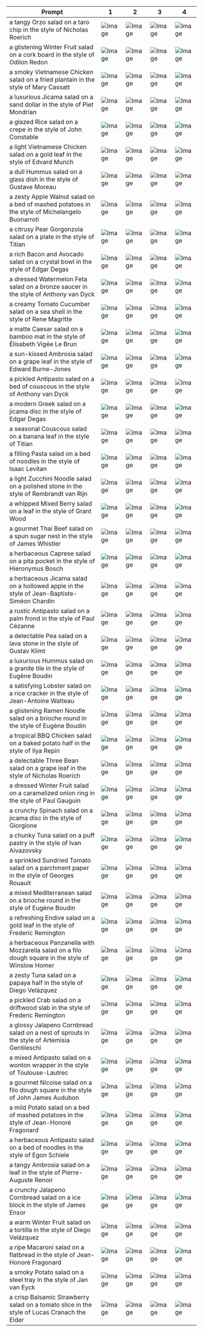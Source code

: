 | Prompt | 1 | 2 | 3 | 4 |
|-|-|-|-|-|
| a tangy Orzo salad on a taro chip in the style of Nicholas Roerich | ![Image](https://salad-benchmark-public-assets.s3.us-east-2.amazonaws.com/sdxl/6774720d-f9bb-4454-ba63-7a5b5498eec1-0.jpg) | ![Image](https://salad-benchmark-public-assets.s3.us-east-2.amazonaws.com/sdxl/6774720d-f9bb-4454-ba63-7a5b5498eec1-1.jpg) | ![Image](https://salad-benchmark-public-assets.s3.us-east-2.amazonaws.com/sdxl/6774720d-f9bb-4454-ba63-7a5b5498eec1-2.jpg) | ![Image](https://salad-benchmark-public-assets.s3.us-east-2.amazonaws.com/sdxl/6774720d-f9bb-4454-ba63-7a5b5498eec1-3.jpg) |
| a glistening Winter Fruit salad on a cork board in the style of Odilon Redon | ![Image](https://salad-benchmark-public-assets.s3.us-east-2.amazonaws.com/sdxl/0dc176c4-9001-407c-b864-070556752eb7-0.jpg) | ![Image](https://salad-benchmark-public-assets.s3.us-east-2.amazonaws.com/sdxl/0dc176c4-9001-407c-b864-070556752eb7-1.jpg) | ![Image](https://salad-benchmark-public-assets.s3.us-east-2.amazonaws.com/sdxl/0dc176c4-9001-407c-b864-070556752eb7-2.jpg) | ![Image](https://salad-benchmark-public-assets.s3.us-east-2.amazonaws.com/sdxl/0dc176c4-9001-407c-b864-070556752eb7-3.jpg) |
| a smoky Vietnamese Chicken salad on a fried plantain in the style of Mary Cassatt | ![Image](https://salad-benchmark-public-assets.s3.us-east-2.amazonaws.com/sdxl/8c161b67-714d-47ba-b9d9-5af3367479ef-0.jpg) | ![Image](https://salad-benchmark-public-assets.s3.us-east-2.amazonaws.com/sdxl/8c161b67-714d-47ba-b9d9-5af3367479ef-1.jpg) | ![Image](https://salad-benchmark-public-assets.s3.us-east-2.amazonaws.com/sdxl/8c161b67-714d-47ba-b9d9-5af3367479ef-2.jpg) | ![Image](https://salad-benchmark-public-assets.s3.us-east-2.amazonaws.com/sdxl/8c161b67-714d-47ba-b9d9-5af3367479ef-3.jpg) |
| a luxurious Jicama salad on a sand dollar in the style of Piet Mondrian | ![Image](https://salad-benchmark-public-assets.s3.us-east-2.amazonaws.com/sdxl/9faf06cc-7e3f-4d89-bf81-d600cafec624-0.jpg) | ![Image](https://salad-benchmark-public-assets.s3.us-east-2.amazonaws.com/sdxl/9faf06cc-7e3f-4d89-bf81-d600cafec624-1.jpg) | ![Image](https://salad-benchmark-public-assets.s3.us-east-2.amazonaws.com/sdxl/9faf06cc-7e3f-4d89-bf81-d600cafec624-2.jpg) | ![Image](https://salad-benchmark-public-assets.s3.us-east-2.amazonaws.com/sdxl/9faf06cc-7e3f-4d89-bf81-d600cafec624-3.jpg) |
| a glazed Rice salad on a crepe in the style of John Constable | ![Image](https://salad-benchmark-public-assets.s3.us-east-2.amazonaws.com/sdxl/da5cb2f0-81d9-46f7-9631-41c056b06c32-0.jpg) | ![Image](https://salad-benchmark-public-assets.s3.us-east-2.amazonaws.com/sdxl/da5cb2f0-81d9-46f7-9631-41c056b06c32-1.jpg) | ![Image](https://salad-benchmark-public-assets.s3.us-east-2.amazonaws.com/sdxl/da5cb2f0-81d9-46f7-9631-41c056b06c32-2.jpg) | ![Image](https://salad-benchmark-public-assets.s3.us-east-2.amazonaws.com/sdxl/da5cb2f0-81d9-46f7-9631-41c056b06c32-3.jpg) |
| a light Vietnamese Chicken salad on a gold leaf in the style of Edvard Munch | ![Image](https://salad-benchmark-public-assets.s3.us-east-2.amazonaws.com/sdxl/5fc01b1d-ab8b-4730-9bf6-109a4d2fa341-0.jpg) | ![Image](https://salad-benchmark-public-assets.s3.us-east-2.amazonaws.com/sdxl/5fc01b1d-ab8b-4730-9bf6-109a4d2fa341-1.jpg) | ![Image](https://salad-benchmark-public-assets.s3.us-east-2.amazonaws.com/sdxl/5fc01b1d-ab8b-4730-9bf6-109a4d2fa341-2.jpg) | ![Image](https://salad-benchmark-public-assets.s3.us-east-2.amazonaws.com/sdxl/5fc01b1d-ab8b-4730-9bf6-109a4d2fa341-3.jpg) |
| a dull Hummus salad on a glass dish in the style of Gustave Moreau | ![Image](https://salad-benchmark-public-assets.s3.us-east-2.amazonaws.com/sdxl/653cfc02-8bf8-4f68-8ef3-130fddab06b8-0.jpg) | ![Image](https://salad-benchmark-public-assets.s3.us-east-2.amazonaws.com/sdxl/653cfc02-8bf8-4f68-8ef3-130fddab06b8-1.jpg) | ![Image](https://salad-benchmark-public-assets.s3.us-east-2.amazonaws.com/sdxl/653cfc02-8bf8-4f68-8ef3-130fddab06b8-2.jpg) | ![Image](https://salad-benchmark-public-assets.s3.us-east-2.amazonaws.com/sdxl/653cfc02-8bf8-4f68-8ef3-130fddab06b8-3.jpg) |
| a zesty Apple Walnut salad on a bed of mashed potatoes in the style of Michelangelo Buonarroti | ![Image](https://salad-benchmark-public-assets.s3.us-east-2.amazonaws.com/sdxl/1a8cc1f9-d966-4808-8907-77c82a6b4c45-0.jpg) | ![Image](https://salad-benchmark-public-assets.s3.us-east-2.amazonaws.com/sdxl/1a8cc1f9-d966-4808-8907-77c82a6b4c45-1.jpg) | ![Image](https://salad-benchmark-public-assets.s3.us-east-2.amazonaws.com/sdxl/1a8cc1f9-d966-4808-8907-77c82a6b4c45-2.jpg) | ![Image](https://salad-benchmark-public-assets.s3.us-east-2.amazonaws.com/sdxl/1a8cc1f9-d966-4808-8907-77c82a6b4c45-3.jpg) |
| a citrusy Pear Gorgonzola salad on a plate in the style of Titian | ![Image](https://salad-benchmark-public-assets.s3.us-east-2.amazonaws.com/sdxl/74d7aab9-3b8a-478f-a9cb-2be66d1debed-0.jpg) | ![Image](https://salad-benchmark-public-assets.s3.us-east-2.amazonaws.com/sdxl/74d7aab9-3b8a-478f-a9cb-2be66d1debed-1.jpg) | ![Image](https://salad-benchmark-public-assets.s3.us-east-2.amazonaws.com/sdxl/74d7aab9-3b8a-478f-a9cb-2be66d1debed-2.jpg) | ![Image](https://salad-benchmark-public-assets.s3.us-east-2.amazonaws.com/sdxl/74d7aab9-3b8a-478f-a9cb-2be66d1debed-3.jpg) |
| a rich Bacon and Avocado salad on a crystal bowl in the style of Edgar Degas | ![Image](https://salad-benchmark-public-assets.s3.us-east-2.amazonaws.com/sdxl/65449e36-0496-4b64-b2f9-0d104e6bc09f-0.jpg) | ![Image](https://salad-benchmark-public-assets.s3.us-east-2.amazonaws.com/sdxl/65449e36-0496-4b64-b2f9-0d104e6bc09f-1.jpg) | ![Image](https://salad-benchmark-public-assets.s3.us-east-2.amazonaws.com/sdxl/65449e36-0496-4b64-b2f9-0d104e6bc09f-2.jpg) | ![Image](https://salad-benchmark-public-assets.s3.us-east-2.amazonaws.com/sdxl/65449e36-0496-4b64-b2f9-0d104e6bc09f-3.jpg) |
| a dressed Watermelon Feta salad on a bronze saucer in the style of Anthony van Dyck | ![Image](https://salad-benchmark-public-assets.s3.us-east-2.amazonaws.com/sdxl/0e9dc996-8107-4af3-a23c-fe26b680eb03-0.jpg) | ![Image](https://salad-benchmark-public-assets.s3.us-east-2.amazonaws.com/sdxl/0e9dc996-8107-4af3-a23c-fe26b680eb03-1.jpg) | ![Image](https://salad-benchmark-public-assets.s3.us-east-2.amazonaws.com/sdxl/0e9dc996-8107-4af3-a23c-fe26b680eb03-2.jpg) | ![Image](https://salad-benchmark-public-assets.s3.us-east-2.amazonaws.com/sdxl/0e9dc996-8107-4af3-a23c-fe26b680eb03-3.jpg) |
| a creamy Tomato Cucumber salad on a sea shell in the style of Rene Magritte | ![Image](https://salad-benchmark-public-assets.s3.us-east-2.amazonaws.com/sdxl/57cba2e2-1f6f-44e5-a770-91a44d3b45bc-0.jpg) | ![Image](https://salad-benchmark-public-assets.s3.us-east-2.amazonaws.com/sdxl/57cba2e2-1f6f-44e5-a770-91a44d3b45bc-1.jpg) | ![Image](https://salad-benchmark-public-assets.s3.us-east-2.amazonaws.com/sdxl/57cba2e2-1f6f-44e5-a770-91a44d3b45bc-2.jpg) | ![Image](https://salad-benchmark-public-assets.s3.us-east-2.amazonaws.com/sdxl/57cba2e2-1f6f-44e5-a770-91a44d3b45bc-3.jpg) |
| a matte Caesar salad on a bamboo mat in the style of Élisabeth Vigée Le Brun | ![Image](https://salad-benchmark-public-assets.s3.us-east-2.amazonaws.com/sdxl/958998f5-d4ff-49eb-a264-3b9b643d25c0-0.jpg) | ![Image](https://salad-benchmark-public-assets.s3.us-east-2.amazonaws.com/sdxl/958998f5-d4ff-49eb-a264-3b9b643d25c0-1.jpg) | ![Image](https://salad-benchmark-public-assets.s3.us-east-2.amazonaws.com/sdxl/958998f5-d4ff-49eb-a264-3b9b643d25c0-2.jpg) | ![Image](https://salad-benchmark-public-assets.s3.us-east-2.amazonaws.com/sdxl/958998f5-d4ff-49eb-a264-3b9b643d25c0-3.jpg) |
| a sun-kissed Ambrosia salad on a grape leaf in the style of Edward Burne-Jones | ![Image](https://salad-benchmark-public-assets.s3.us-east-2.amazonaws.com/sdxl/442723be-75a8-47b2-8452-46997a43aebb-0.jpg) | ![Image](https://salad-benchmark-public-assets.s3.us-east-2.amazonaws.com/sdxl/442723be-75a8-47b2-8452-46997a43aebb-1.jpg) | ![Image](https://salad-benchmark-public-assets.s3.us-east-2.amazonaws.com/sdxl/442723be-75a8-47b2-8452-46997a43aebb-2.jpg) | ![Image](https://salad-benchmark-public-assets.s3.us-east-2.amazonaws.com/sdxl/442723be-75a8-47b2-8452-46997a43aebb-3.jpg) |
| a pickled Antipasto salad on a bed of couscous in the style of Anthony van Dyck | ![Image](https://salad-benchmark-public-assets.s3.us-east-2.amazonaws.com/sdxl/366f482b-f698-4d2b-a2ae-4f2e8cdd04c6-0.jpg) | ![Image](https://salad-benchmark-public-assets.s3.us-east-2.amazonaws.com/sdxl/366f482b-f698-4d2b-a2ae-4f2e8cdd04c6-1.jpg) | ![Image](https://salad-benchmark-public-assets.s3.us-east-2.amazonaws.com/sdxl/366f482b-f698-4d2b-a2ae-4f2e8cdd04c6-2.jpg) | ![Image](https://salad-benchmark-public-assets.s3.us-east-2.amazonaws.com/sdxl/366f482b-f698-4d2b-a2ae-4f2e8cdd04c6-3.jpg) |
| a modern Greek salad on a jicama disc in the style of Edgar Degas | ![Image](https://salad-benchmark-public-assets.s3.us-east-2.amazonaws.com/sdxl/2cf8610a-3f18-4c9c-bdec-eedccc675ae8-0.jpg) | ![Image](https://salad-benchmark-public-assets.s3.us-east-2.amazonaws.com/sdxl/2cf8610a-3f18-4c9c-bdec-eedccc675ae8-1.jpg) | ![Image](https://salad-benchmark-public-assets.s3.us-east-2.amazonaws.com/sdxl/2cf8610a-3f18-4c9c-bdec-eedccc675ae8-2.jpg) | ![Image](https://salad-benchmark-public-assets.s3.us-east-2.amazonaws.com/sdxl/2cf8610a-3f18-4c9c-bdec-eedccc675ae8-3.jpg) |
| a seasonal Couscous salad on a banana leaf in the style of Titian | ![Image](https://salad-benchmark-public-assets.s3.us-east-2.amazonaws.com/sdxl/172f8744-624b-40bf-985b-411ed641ff85-0.jpg) | ![Image](https://salad-benchmark-public-assets.s3.us-east-2.amazonaws.com/sdxl/172f8744-624b-40bf-985b-411ed641ff85-1.jpg) | ![Image](https://salad-benchmark-public-assets.s3.us-east-2.amazonaws.com/sdxl/172f8744-624b-40bf-985b-411ed641ff85-2.jpg) | ![Image](https://salad-benchmark-public-assets.s3.us-east-2.amazonaws.com/sdxl/172f8744-624b-40bf-985b-411ed641ff85-3.jpg) |
| a filling Pasta salad on a bed of noodles in the style of Isaac Levitan | ![Image](https://salad-benchmark-public-assets.s3.us-east-2.amazonaws.com/sdxl/7ebcb202-6c69-437b-9a09-af991f3953ce-0.jpg) | ![Image](https://salad-benchmark-public-assets.s3.us-east-2.amazonaws.com/sdxl/7ebcb202-6c69-437b-9a09-af991f3953ce-1.jpg) | ![Image](https://salad-benchmark-public-assets.s3.us-east-2.amazonaws.com/sdxl/7ebcb202-6c69-437b-9a09-af991f3953ce-2.jpg) | ![Image](https://salad-benchmark-public-assets.s3.us-east-2.amazonaws.com/sdxl/7ebcb202-6c69-437b-9a09-af991f3953ce-3.jpg) |
| a light Zucchini Noodle salad on a polished stone in the style of Rembrandt van Rijn | ![Image](https://salad-benchmark-public-assets.s3.us-east-2.amazonaws.com/sdxl/59f7b1d9-e527-45d4-9c8b-ae8de1cccbbb-0.jpg) | ![Image](https://salad-benchmark-public-assets.s3.us-east-2.amazonaws.com/sdxl/59f7b1d9-e527-45d4-9c8b-ae8de1cccbbb-1.jpg) | ![Image](https://salad-benchmark-public-assets.s3.us-east-2.amazonaws.com/sdxl/59f7b1d9-e527-45d4-9c8b-ae8de1cccbbb-2.jpg) | ![Image](https://salad-benchmark-public-assets.s3.us-east-2.amazonaws.com/sdxl/59f7b1d9-e527-45d4-9c8b-ae8de1cccbbb-3.jpg) |
| a whipped Mixed Berry salad on a leaf in the style of Grant Wood | ![Image](https://salad-benchmark-public-assets.s3.us-east-2.amazonaws.com/sdxl/af801231-896a-4365-ae40-d4445769b21d-0.jpg) | ![Image](https://salad-benchmark-public-assets.s3.us-east-2.amazonaws.com/sdxl/af801231-896a-4365-ae40-d4445769b21d-1.jpg) | ![Image](https://salad-benchmark-public-assets.s3.us-east-2.amazonaws.com/sdxl/af801231-896a-4365-ae40-d4445769b21d-2.jpg) | ![Image](https://salad-benchmark-public-assets.s3.us-east-2.amazonaws.com/sdxl/af801231-896a-4365-ae40-d4445769b21d-3.jpg) |
| a gourmet Thai Beef salad on a spun sugar nest in the style of James Whistler | ![Image](https://salad-benchmark-public-assets.s3.us-east-2.amazonaws.com/sdxl/1a0c036d-e203-495f-9a54-09adffa8a18b-0.jpg) | ![Image](https://salad-benchmark-public-assets.s3.us-east-2.amazonaws.com/sdxl/1a0c036d-e203-495f-9a54-09adffa8a18b-1.jpg) | ![Image](https://salad-benchmark-public-assets.s3.us-east-2.amazonaws.com/sdxl/1a0c036d-e203-495f-9a54-09adffa8a18b-2.jpg) | ![Image](https://salad-benchmark-public-assets.s3.us-east-2.amazonaws.com/sdxl/1a0c036d-e203-495f-9a54-09adffa8a18b-3.jpg) |
| a herbaceous Caprese salad on a pita pocket in the style of Hieronymus Bosch | ![Image](https://salad-benchmark-public-assets.s3.us-east-2.amazonaws.com/sdxl/e38d7aa3-842b-4d2f-bab0-280bb183553b-0.jpg) | ![Image](https://salad-benchmark-public-assets.s3.us-east-2.amazonaws.com/sdxl/e38d7aa3-842b-4d2f-bab0-280bb183553b-1.jpg) | ![Image](https://salad-benchmark-public-assets.s3.us-east-2.amazonaws.com/sdxl/e38d7aa3-842b-4d2f-bab0-280bb183553b-2.jpg) | ![Image](https://salad-benchmark-public-assets.s3.us-east-2.amazonaws.com/sdxl/e38d7aa3-842b-4d2f-bab0-280bb183553b-3.jpg) |
| a herbaceous Jicama salad on a hollowed apple in the style of Jean-Baptiste-Siméon Chardin | ![Image](https://salad-benchmark-public-assets.s3.us-east-2.amazonaws.com/sdxl/84e91c34-45bd-4110-b033-dd122320def4-0.jpg) | ![Image](https://salad-benchmark-public-assets.s3.us-east-2.amazonaws.com/sdxl/84e91c34-45bd-4110-b033-dd122320def4-1.jpg) | ![Image](https://salad-benchmark-public-assets.s3.us-east-2.amazonaws.com/sdxl/84e91c34-45bd-4110-b033-dd122320def4-2.jpg) | ![Image](https://salad-benchmark-public-assets.s3.us-east-2.amazonaws.com/sdxl/84e91c34-45bd-4110-b033-dd122320def4-3.jpg) |
| a rustic Antipasto salad on a palm frond in the style of Paul Cézanne | ![Image](https://salad-benchmark-public-assets.s3.us-east-2.amazonaws.com/sdxl/15c6dbc9-7158-4664-a2a7-ad9e8d121a33-0.jpg) | ![Image](https://salad-benchmark-public-assets.s3.us-east-2.amazonaws.com/sdxl/15c6dbc9-7158-4664-a2a7-ad9e8d121a33-1.jpg) | ![Image](https://salad-benchmark-public-assets.s3.us-east-2.amazonaws.com/sdxl/15c6dbc9-7158-4664-a2a7-ad9e8d121a33-2.jpg) | ![Image](https://salad-benchmark-public-assets.s3.us-east-2.amazonaws.com/sdxl/15c6dbc9-7158-4664-a2a7-ad9e8d121a33-3.jpg) |
| a delectable Pea salad on a lava stone in the style of Gustav Klimt | ![Image](https://salad-benchmark-public-assets.s3.us-east-2.amazonaws.com/sdxl/db294f0b-2439-413d-93d2-d3484ea807c7-0.jpg) | ![Image](https://salad-benchmark-public-assets.s3.us-east-2.amazonaws.com/sdxl/db294f0b-2439-413d-93d2-d3484ea807c7-1.jpg) | ![Image](https://salad-benchmark-public-assets.s3.us-east-2.amazonaws.com/sdxl/db294f0b-2439-413d-93d2-d3484ea807c7-2.jpg) | ![Image](https://salad-benchmark-public-assets.s3.us-east-2.amazonaws.com/sdxl/db294f0b-2439-413d-93d2-d3484ea807c7-3.jpg) |
| a luxurious Hummus salad on a granite tile in the style of Eugène Boudin | ![Image](https://salad-benchmark-public-assets.s3.us-east-2.amazonaws.com/sdxl/37c31b61-ec89-42c7-9fb8-40850ca57bb1-0.jpg) | ![Image](https://salad-benchmark-public-assets.s3.us-east-2.amazonaws.com/sdxl/37c31b61-ec89-42c7-9fb8-40850ca57bb1-1.jpg) | ![Image](https://salad-benchmark-public-assets.s3.us-east-2.amazonaws.com/sdxl/37c31b61-ec89-42c7-9fb8-40850ca57bb1-2.jpg) | ![Image](https://salad-benchmark-public-assets.s3.us-east-2.amazonaws.com/sdxl/37c31b61-ec89-42c7-9fb8-40850ca57bb1-3.jpg) |
| a satisfying Lobster salad on a rice cracker in the style of Jean-Antoine Watteau | ![Image](https://salad-benchmark-public-assets.s3.us-east-2.amazonaws.com/sdxl/93c2a760-d9ab-4181-b677-c947d22f202b-0.jpg) | ![Image](https://salad-benchmark-public-assets.s3.us-east-2.amazonaws.com/sdxl/93c2a760-d9ab-4181-b677-c947d22f202b-1.jpg) | ![Image](https://salad-benchmark-public-assets.s3.us-east-2.amazonaws.com/sdxl/93c2a760-d9ab-4181-b677-c947d22f202b-2.jpg) | ![Image](https://salad-benchmark-public-assets.s3.us-east-2.amazonaws.com/sdxl/93c2a760-d9ab-4181-b677-c947d22f202b-3.jpg) |
| a glistening Ramen Noodle salad on a brioche round in the style of Eugène Boudin | ![Image](https://salad-benchmark-public-assets.s3.us-east-2.amazonaws.com/sdxl/94d610d0-7c26-4752-9cec-b619f8677fa9-0.jpg) | ![Image](https://salad-benchmark-public-assets.s3.us-east-2.amazonaws.com/sdxl/94d610d0-7c26-4752-9cec-b619f8677fa9-1.jpg) | ![Image](https://salad-benchmark-public-assets.s3.us-east-2.amazonaws.com/sdxl/94d610d0-7c26-4752-9cec-b619f8677fa9-2.jpg) | ![Image](https://salad-benchmark-public-assets.s3.us-east-2.amazonaws.com/sdxl/94d610d0-7c26-4752-9cec-b619f8677fa9-3.jpg) |
| a tropical BBQ Chicken salad on a baked potato half in the style of Ilya Repin | ![Image](https://salad-benchmark-public-assets.s3.us-east-2.amazonaws.com/sdxl/3316e531-d524-48c3-b302-39513b931ee2-0.jpg) | ![Image](https://salad-benchmark-public-assets.s3.us-east-2.amazonaws.com/sdxl/3316e531-d524-48c3-b302-39513b931ee2-1.jpg) | ![Image](https://salad-benchmark-public-assets.s3.us-east-2.amazonaws.com/sdxl/3316e531-d524-48c3-b302-39513b931ee2-2.jpg) | ![Image](https://salad-benchmark-public-assets.s3.us-east-2.amazonaws.com/sdxl/3316e531-d524-48c3-b302-39513b931ee2-3.jpg) |
| a delectable Three Bean salad on a grape leaf in the style of Nicholas Roerich | ![Image](https://salad-benchmark-public-assets.s3.us-east-2.amazonaws.com/sdxl/7e107ee5-0a68-4342-8230-03f90574f035-0.jpg) | ![Image](https://salad-benchmark-public-assets.s3.us-east-2.amazonaws.com/sdxl/7e107ee5-0a68-4342-8230-03f90574f035-1.jpg) | ![Image](https://salad-benchmark-public-assets.s3.us-east-2.amazonaws.com/sdxl/7e107ee5-0a68-4342-8230-03f90574f035-2.jpg) | ![Image](https://salad-benchmark-public-assets.s3.us-east-2.amazonaws.com/sdxl/7e107ee5-0a68-4342-8230-03f90574f035-3.jpg) |
| a dressed Winter Fruit salad on a caramelized onion ring in the style of Paul Gauguin | ![Image](https://salad-benchmark-public-assets.s3.us-east-2.amazonaws.com/sdxl/adb636a2-20c7-44bb-b6b2-4a13fb3bf643-0.jpg) | ![Image](https://salad-benchmark-public-assets.s3.us-east-2.amazonaws.com/sdxl/adb636a2-20c7-44bb-b6b2-4a13fb3bf643-1.jpg) | ![Image](https://salad-benchmark-public-assets.s3.us-east-2.amazonaws.com/sdxl/adb636a2-20c7-44bb-b6b2-4a13fb3bf643-2.jpg) | ![Image](https://salad-benchmark-public-assets.s3.us-east-2.amazonaws.com/sdxl/adb636a2-20c7-44bb-b6b2-4a13fb3bf643-3.jpg) |
| a crunchy Spinach salad on a jicama disc in the style of Giorgione | ![Image](https://salad-benchmark-public-assets.s3.us-east-2.amazonaws.com/sdxl/c0e96369-01d2-4005-9bc6-7942a8f155d5-0.jpg) | ![Image](https://salad-benchmark-public-assets.s3.us-east-2.amazonaws.com/sdxl/c0e96369-01d2-4005-9bc6-7942a8f155d5-1.jpg) | ![Image](https://salad-benchmark-public-assets.s3.us-east-2.amazonaws.com/sdxl/c0e96369-01d2-4005-9bc6-7942a8f155d5-2.jpg) | ![Image](https://salad-benchmark-public-assets.s3.us-east-2.amazonaws.com/sdxl/c0e96369-01d2-4005-9bc6-7942a8f155d5-3.jpg) |
| a chunky Tuna salad on a puff pastry in the style of Ivan Aivazovsky | ![Image](https://salad-benchmark-public-assets.s3.us-east-2.amazonaws.com/sdxl/2f555651-da6a-4186-8fdc-e71a87cf348a-0.jpg) | ![Image](https://salad-benchmark-public-assets.s3.us-east-2.amazonaws.com/sdxl/2f555651-da6a-4186-8fdc-e71a87cf348a-1.jpg) | ![Image](https://salad-benchmark-public-assets.s3.us-east-2.amazonaws.com/sdxl/2f555651-da6a-4186-8fdc-e71a87cf348a-2.jpg) | ![Image](https://salad-benchmark-public-assets.s3.us-east-2.amazonaws.com/sdxl/2f555651-da6a-4186-8fdc-e71a87cf348a-3.jpg) |
| a sprinkled Sundried Tomato salad on a parchment paper in the style of Georges Rouault | ![Image](https://salad-benchmark-public-assets.s3.us-east-2.amazonaws.com/sdxl/00e1e693-be04-461d-ad7c-c5626032a484-0.jpg) | ![Image](https://salad-benchmark-public-assets.s3.us-east-2.amazonaws.com/sdxl/00e1e693-be04-461d-ad7c-c5626032a484-1.jpg) | ![Image](https://salad-benchmark-public-assets.s3.us-east-2.amazonaws.com/sdxl/00e1e693-be04-461d-ad7c-c5626032a484-2.jpg) | ![Image](https://salad-benchmark-public-assets.s3.us-east-2.amazonaws.com/sdxl/00e1e693-be04-461d-ad7c-c5626032a484-3.jpg) |
| a mixed Mediterranean salad on a brioche round in the style of Eugène Boudin | ![Image](https://salad-benchmark-public-assets.s3.us-east-2.amazonaws.com/sdxl/02241e6e-bcbf-4c52-97a5-92213e0f77a6-0.jpg) | ![Image](https://salad-benchmark-public-assets.s3.us-east-2.amazonaws.com/sdxl/02241e6e-bcbf-4c52-97a5-92213e0f77a6-1.jpg) | ![Image](https://salad-benchmark-public-assets.s3.us-east-2.amazonaws.com/sdxl/02241e6e-bcbf-4c52-97a5-92213e0f77a6-2.jpg) | ![Image](https://salad-benchmark-public-assets.s3.us-east-2.amazonaws.com/sdxl/02241e6e-bcbf-4c52-97a5-92213e0f77a6-3.jpg) |
| a refreshing Endive salad on a gold leaf in the style of Frederic Remington | ![Image](https://salad-benchmark-public-assets.s3.us-east-2.amazonaws.com/sdxl/28fdf8d4-c4ad-4414-b639-2cb9c3c33ce9-0.jpg) | ![Image](https://salad-benchmark-public-assets.s3.us-east-2.amazonaws.com/sdxl/28fdf8d4-c4ad-4414-b639-2cb9c3c33ce9-1.jpg) | ![Image](https://salad-benchmark-public-assets.s3.us-east-2.amazonaws.com/sdxl/28fdf8d4-c4ad-4414-b639-2cb9c3c33ce9-2.jpg) | ![Image](https://salad-benchmark-public-assets.s3.us-east-2.amazonaws.com/sdxl/28fdf8d4-c4ad-4414-b639-2cb9c3c33ce9-3.jpg) |
| a herbaceous Panzanella with Mozzarella salad on a filo dough square in the style of Winslow Homer | ![Image](https://salad-benchmark-public-assets.s3.us-east-2.amazonaws.com/sdxl/c3720786-4870-4247-ace6-f591d43cd3ee-0.jpg) | ![Image](https://salad-benchmark-public-assets.s3.us-east-2.amazonaws.com/sdxl/c3720786-4870-4247-ace6-f591d43cd3ee-1.jpg) | ![Image](https://salad-benchmark-public-assets.s3.us-east-2.amazonaws.com/sdxl/c3720786-4870-4247-ace6-f591d43cd3ee-2.jpg) | ![Image](https://salad-benchmark-public-assets.s3.us-east-2.amazonaws.com/sdxl/c3720786-4870-4247-ace6-f591d43cd3ee-3.jpg) |
| a zesty Tuna salad on a papaya half in the style of Diego Velázquez | ![Image](https://salad-benchmark-public-assets.s3.us-east-2.amazonaws.com/sdxl/7838a559-919e-4ff0-8267-936a12aebc10-0.jpg) | ![Image](https://salad-benchmark-public-assets.s3.us-east-2.amazonaws.com/sdxl/7838a559-919e-4ff0-8267-936a12aebc10-1.jpg) | ![Image](https://salad-benchmark-public-assets.s3.us-east-2.amazonaws.com/sdxl/7838a559-919e-4ff0-8267-936a12aebc10-2.jpg) | ![Image](https://salad-benchmark-public-assets.s3.us-east-2.amazonaws.com/sdxl/7838a559-919e-4ff0-8267-936a12aebc10-3.jpg) |
| a pickled Crab salad on a driftwood slab in the style of Frederic Remington | ![Image](https://salad-benchmark-public-assets.s3.us-east-2.amazonaws.com/sdxl/d16dc8a1-f686-474b-a11c-c157b263113f-0.jpg) | ![Image](https://salad-benchmark-public-assets.s3.us-east-2.amazonaws.com/sdxl/d16dc8a1-f686-474b-a11c-c157b263113f-1.jpg) | ![Image](https://salad-benchmark-public-assets.s3.us-east-2.amazonaws.com/sdxl/d16dc8a1-f686-474b-a11c-c157b263113f-2.jpg) | ![Image](https://salad-benchmark-public-assets.s3.us-east-2.amazonaws.com/sdxl/d16dc8a1-f686-474b-a11c-c157b263113f-3.jpg) |
| a glossy Jalapeno Cornbread salad on a nest of sprouts in the style of Artemisia Gentileschi | ![Image](https://salad-benchmark-public-assets.s3.us-east-2.amazonaws.com/sdxl/2cb568af-ada6-4024-bd16-e63860ca4bde-0.jpg) | ![Image](https://salad-benchmark-public-assets.s3.us-east-2.amazonaws.com/sdxl/2cb568af-ada6-4024-bd16-e63860ca4bde-1.jpg) | ![Image](https://salad-benchmark-public-assets.s3.us-east-2.amazonaws.com/sdxl/2cb568af-ada6-4024-bd16-e63860ca4bde-2.jpg) | ![Image](https://salad-benchmark-public-assets.s3.us-east-2.amazonaws.com/sdxl/2cb568af-ada6-4024-bd16-e63860ca4bde-3.jpg) |
| a mixed Antipasto salad on a wonton wrapper in the style of Toulouse-Lautrec | ![Image](https://salad-benchmark-public-assets.s3.us-east-2.amazonaws.com/sdxl/c1d36c26-8762-443c-90f2-7debc39e2ff2-0.jpg) | ![Image](https://salad-benchmark-public-assets.s3.us-east-2.amazonaws.com/sdxl/c1d36c26-8762-443c-90f2-7debc39e2ff2-1.jpg) | ![Image](https://salad-benchmark-public-assets.s3.us-east-2.amazonaws.com/sdxl/c1d36c26-8762-443c-90f2-7debc39e2ff2-2.jpg) | ![Image](https://salad-benchmark-public-assets.s3.us-east-2.amazonaws.com/sdxl/c1d36c26-8762-443c-90f2-7debc39e2ff2-3.jpg) |
| a gourmet Nicoise salad on a filo dough square in the style of John James Audubon | ![Image](https://salad-benchmark-public-assets.s3.us-east-2.amazonaws.com/sdxl/d1f6621a-0dd4-43a7-8619-7684f11fe733-0.jpg) | ![Image](https://salad-benchmark-public-assets.s3.us-east-2.amazonaws.com/sdxl/d1f6621a-0dd4-43a7-8619-7684f11fe733-1.jpg) | ![Image](https://salad-benchmark-public-assets.s3.us-east-2.amazonaws.com/sdxl/d1f6621a-0dd4-43a7-8619-7684f11fe733-2.jpg) | ![Image](https://salad-benchmark-public-assets.s3.us-east-2.amazonaws.com/sdxl/d1f6621a-0dd4-43a7-8619-7684f11fe733-3.jpg) |
| a mild Potato salad on a bed of mashed potatoes in the style of Jean-Honoré Fragonard | ![Image](https://salad-benchmark-public-assets.s3.us-east-2.amazonaws.com/sdxl/55dce0b6-1bc9-46fa-b8b7-379caf940cc4-0.jpg) | ![Image](https://salad-benchmark-public-assets.s3.us-east-2.amazonaws.com/sdxl/55dce0b6-1bc9-46fa-b8b7-379caf940cc4-1.jpg) | ![Image](https://salad-benchmark-public-assets.s3.us-east-2.amazonaws.com/sdxl/55dce0b6-1bc9-46fa-b8b7-379caf940cc4-2.jpg) | ![Image](https://salad-benchmark-public-assets.s3.us-east-2.amazonaws.com/sdxl/55dce0b6-1bc9-46fa-b8b7-379caf940cc4-3.jpg) |
| a herbaceous Antipasto salad on a bed of noodles in the style of Egon Schiele | ![Image](https://salad-benchmark-public-assets.s3.us-east-2.amazonaws.com/sdxl/5533de55-ce9a-4757-863d-d904522ab0b1-0.jpg) | ![Image](https://salad-benchmark-public-assets.s3.us-east-2.amazonaws.com/sdxl/5533de55-ce9a-4757-863d-d904522ab0b1-1.jpg) | ![Image](https://salad-benchmark-public-assets.s3.us-east-2.amazonaws.com/sdxl/5533de55-ce9a-4757-863d-d904522ab0b1-2.jpg) | ![Image](https://salad-benchmark-public-assets.s3.us-east-2.amazonaws.com/sdxl/5533de55-ce9a-4757-863d-d904522ab0b1-3.jpg) |
| a tangy Ambrosia salad on a leaf in the style of Pierre-Auguste Renoir | ![Image](https://salad-benchmark-public-assets.s3.us-east-2.amazonaws.com/sdxl/9cb2e9f0-7ecc-41d6-b192-7d55a7757c74-0.jpg) | ![Image](https://salad-benchmark-public-assets.s3.us-east-2.amazonaws.com/sdxl/9cb2e9f0-7ecc-41d6-b192-7d55a7757c74-1.jpg) | ![Image](https://salad-benchmark-public-assets.s3.us-east-2.amazonaws.com/sdxl/9cb2e9f0-7ecc-41d6-b192-7d55a7757c74-2.jpg) | ![Image](https://salad-benchmark-public-assets.s3.us-east-2.amazonaws.com/sdxl/9cb2e9f0-7ecc-41d6-b192-7d55a7757c74-3.jpg) |
| a crunchy Jalapeno Cornbread salad on a ice block in the style of James Ensor | ![Image](https://salad-benchmark-public-assets.s3.us-east-2.amazonaws.com/sdxl/2338347e-2a02-4841-ac5c-f393416208f6-0.jpg) | ![Image](https://salad-benchmark-public-assets.s3.us-east-2.amazonaws.com/sdxl/2338347e-2a02-4841-ac5c-f393416208f6-1.jpg) | ![Image](https://salad-benchmark-public-assets.s3.us-east-2.amazonaws.com/sdxl/2338347e-2a02-4841-ac5c-f393416208f6-2.jpg) | ![Image](https://salad-benchmark-public-assets.s3.us-east-2.amazonaws.com/sdxl/2338347e-2a02-4841-ac5c-f393416208f6-3.jpg) |
| a warm Winter Fruit salad on a tortilla in the style of Diego Velázquez | ![Image](https://salad-benchmark-public-assets.s3.us-east-2.amazonaws.com/sdxl/4884ae61-be06-4af5-8476-dc85c7ed6980-0.jpg) | ![Image](https://salad-benchmark-public-assets.s3.us-east-2.amazonaws.com/sdxl/4884ae61-be06-4af5-8476-dc85c7ed6980-1.jpg) | ![Image](https://salad-benchmark-public-assets.s3.us-east-2.amazonaws.com/sdxl/4884ae61-be06-4af5-8476-dc85c7ed6980-2.jpg) | ![Image](https://salad-benchmark-public-assets.s3.us-east-2.amazonaws.com/sdxl/4884ae61-be06-4af5-8476-dc85c7ed6980-3.jpg) |
| a ripe Macaroni salad on a flatbread in the style of Jean-Honoré Fragonard | ![Image](https://salad-benchmark-public-assets.s3.us-east-2.amazonaws.com/sdxl/00629d5e-22ee-4177-84f6-413cb643bca7-0.jpg) | ![Image](https://salad-benchmark-public-assets.s3.us-east-2.amazonaws.com/sdxl/00629d5e-22ee-4177-84f6-413cb643bca7-1.jpg) | ![Image](https://salad-benchmark-public-assets.s3.us-east-2.amazonaws.com/sdxl/00629d5e-22ee-4177-84f6-413cb643bca7-2.jpg) | ![Image](https://salad-benchmark-public-assets.s3.us-east-2.amazonaws.com/sdxl/00629d5e-22ee-4177-84f6-413cb643bca7-3.jpg) |
| a smoky Potato salad on a steel tray in the style of Jan van Eyck | ![Image](https://salad-benchmark-public-assets.s3.us-east-2.amazonaws.com/sdxl/c7220d02-80d7-46bf-b90f-10b1a5c28b92-0.jpg) | ![Image](https://salad-benchmark-public-assets.s3.us-east-2.amazonaws.com/sdxl/c7220d02-80d7-46bf-b90f-10b1a5c28b92-1.jpg) | ![Image](https://salad-benchmark-public-assets.s3.us-east-2.amazonaws.com/sdxl/c7220d02-80d7-46bf-b90f-10b1a5c28b92-2.jpg) | ![Image](https://salad-benchmark-public-assets.s3.us-east-2.amazonaws.com/sdxl/c7220d02-80d7-46bf-b90f-10b1a5c28b92-3.jpg) |
| a crisp Balsamic Strawberry salad on a tomato slice in the style of Lucas Cranach the Elder | ![Image](https://salad-benchmark-public-assets.s3.us-east-2.amazonaws.com/sdxl/f796f7fe-30eb-42a0-847c-1f8968fff636-0.jpg) | ![Image](https://salad-benchmark-public-assets.s3.us-east-2.amazonaws.com/sdxl/f796f7fe-30eb-42a0-847c-1f8968fff636-1.jpg) | ![Image](https://salad-benchmark-public-assets.s3.us-east-2.amazonaws.com/sdxl/f796f7fe-30eb-42a0-847c-1f8968fff636-2.jpg) | ![Image](https://salad-benchmark-public-assets.s3.us-east-2.amazonaws.com/sdxl/f796f7fe-30eb-42a0-847c-1f8968fff636-3.jpg) |
